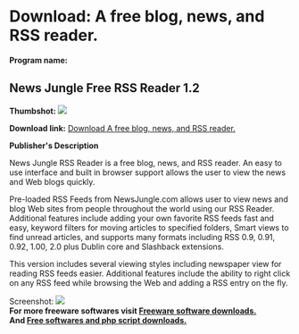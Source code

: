 # Download: A free blog, news, and RSS reader.

**Program name:**

## News Jungle Free RSS Reader 1.2

  
**Thumbshot:** ![](http://www.freewarefiles.com/screenshot/newsjungle_md.gif)   
  
**Download link:** [Download A free blog, news, and RSS reader.](http://freesoftwares.boysofts.com/News-Jungle-Free-RSS-Reader_program_17210.html)  
  


**Publisher's Description**  
  


News Jungle RSS Reader is a free blog, news, and RSS reader. An easy to use interface and built in browser support allows the user to view the news and Web blogs quickly. 

Pre-loaded RSS Feeds from NewsJungle.com allows user to view news and blog Web sites from people throughout the world using our RSS Reader. Additional features include adding your own favorite RSS feeds fast and easy, keyword filters for moving articles to specified folders, Smart views to find unread articles, and supports many formats including RSS 0.9, 0.91, 0.92, 1.00, 2.0 plus Dublin core and Slashback extensions.

This version includes several viewing styles including newspaper view for reading RSS feeds easier. Additional features include the ability to right click on any RSS feed while browsing the Web and adding a RSS entry on the fly. 

  
  
Screenshot: ![](http://www.freewarefiles.com/screenshot/newsjungle.gif)   
**For more freeware softwares visit [Freeware software downloads.](http://freesoftwares.boysofts.com/)**   
**And [Free softwares and php script downloads.](http://www.boysofts.com/)**
